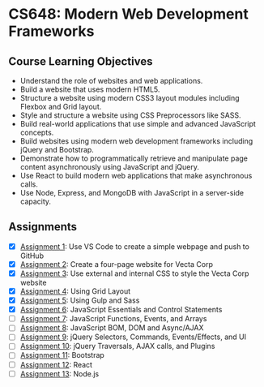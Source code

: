 # CS648: Modern Web Development Frameworks

## Course Learning Objectives
* Understand the role of websites and web applications. 
* Build a website that uses modern HTML5.
* Structure a website using modern CSS3 layout modules including Flexbox and Grid layout.
* Style and structure a website using CSS Preprocessors like SASS.
* Build real-world applications that use simple and advanced JavaScript concepts.
* Build websites using modern web development frameworks including jQuery and Bootstrap.
* Demonstrate how to programmatically retrieve and manipulate page content asynchronously using JavaScript and jQuery.
* Use React to build modern web applications that make asynchronous calls.
* Use Node, Express, and MongoDB with JavaScript in a server-side capacity.

## Assignments
- [x] [Assignment 1](/assignment1): Use VS Code to create a simple webpage and push to GitHub
- [x] [Assignment 2](/assignment2): Create a four-page website for Vecta Corp
- [x] [Assignment 3](/assignment3): Use external and internal CSS to style the Vecta Corp website
- [x] [Assignment 4](/assignment4): Using Grid Layout
- [x] [Assignment 5](/assignment5): Using Gulp and Sass
- [x] [Assignment 6](/assignment6): JavaScript Essentials and Control Statements
- [ ] [Assignment 7](/assignment7): JavaScript Functions, Events, and Arrays
- [ ] [Assignment 8](/assignment8): JavaScript BOM, DOM and Async/AJAX
- [ ] [Assignment 9](/assignment9): jQuery Selectors, Commands, Events/Effects, and UI
- [ ] [Assignment 10](/assignment10): jQuery Traversals, AJAX calls, and Plugins
- [ ] [Assignment 11](/assignment11): Bootstrap
- [ ] [Assignment 12](/assignment12): React
- [ ] [Assignment 13](/assignment13): Node.js
